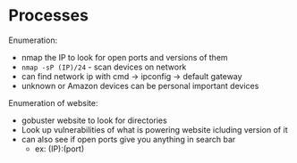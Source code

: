 <h1>Processes</h1>

Enumeration:
* nmap the IP to look for open ports and versions of them
* `nmap -sP (IP)/24` - scan devices on network
 * can find network ip with cmd -> ipconfig -> default gateway
* unknown or Amazon devices can be personal important devices

Enumeration of website:
* gobuster website to look for directories
* Look up vulnerabilities of what is powering website icluding version of it
* can also see if open ports give you anything in search bar
  * ex: (IP):(port)
